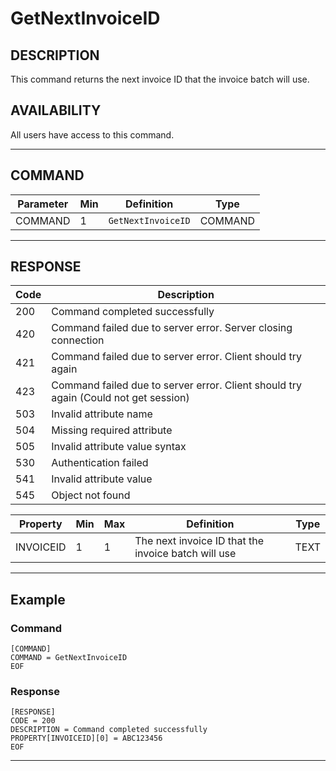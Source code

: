 # GetNextInvoiceID

## DESCRIPTION
This command returns the next invoice ID that the invoice batch will use.

## AVAILABILITY
All users have access to this command.

----
## COMMAND

Parameter | Min | Definition | Type
---- | ---- | ---- | ----
COMMAND | 1 | `GetNextInvoiceID` | COMMAND

----
## RESPONSE

Code | Description
---- | ----
200 | Command completed successfully
420 | Command failed due to server error. Server closing connection
421 | Command failed due to server error. Client should try again
423 | Command failed due to server error. Client should try again (Could not get session)
503 | Invalid attribute name
504 | Missing required attribute
505 | Invalid attribute value syntax
530 | Authentication failed
541 | Invalid attribute value
545 | Object not found

Property | Min | Max | Definition | Type
---- | ---- | ---- | ---- | ----
INVOICEID | 1 | 1 | The next invoice ID that the invoice batch will use | TEXT

----
## Example

### Command

```
[COMMAND]
COMMAND = GetNextInvoiceID
EOF
```
### Response

```
[RESPONSE]
CODE = 200
DESCRIPTION = Command completed successfully
PROPERTY[INVOICEID][0] = ABC123456
EOF
```

----
